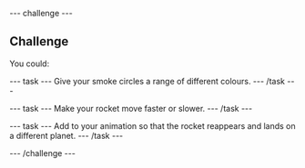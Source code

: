 --- challenge ---

## Challenge

You could:

--- task --- Give your smoke circles a range of different colours. --- /task ---

--- task --- Make your rocket move faster or slower. --- /task ---

--- task --- Add to your animation so that the rocket reappears and lands on a different planet. --- /task ---


--- /challenge ---